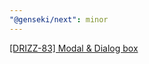 ```yaml
---
"@genseki/next": minor
---
```


[[DRIZZ-83] Modal & Dialog box](https://app.plane.so/softnetics/browse/DRIZZ-83/)
